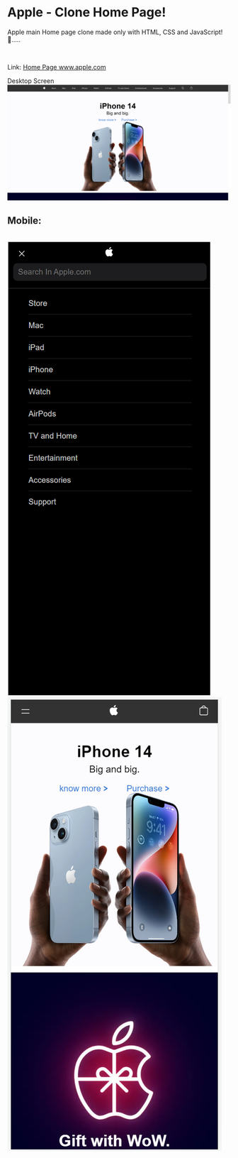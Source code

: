 # Apple - Clone Home Page!
Apple main Home page clone made only with HTML, CSS and JavaScript! 🍎.....

<br>

Link: <a href="https://steady-daifuku-9aa5d4.netlify.app/#" target="_blank" > Home Page www.apple.com </a>

<h>Desktop Screen</h>
<img src="Assets/laptop screen.png">

<h2>Mobile:</h2>
<br>
<div>
  <div>
  <img src="Assets/menu.png" width="calc(50%/2)">
  </div>
  <div>
  <img src="Assets/phone screen.png" width="calc(50%/2)">
  </div>
</div>
